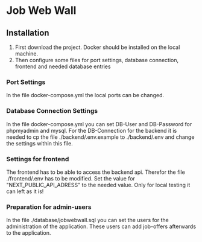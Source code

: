 # Job Web Wall

## Installation
1. First download the project. Docker should be installed on the local machine.
1. Then configure some files for port settings, database connection, frontend and needed database entries

### Port Settings
In the file docker-compose.yml the local ports can be changed.

### Database Connection Settings
In the file docker-compose.yml you can set DB-User and DB-Password for phpmyadmin and mysql.
For the DB-Connection for the backend it is needed to cp the file ./backend/.env.example to ./backend/.env and change the settings within this file.

### Settings for frontend
The frontend has to be able to access the backend api. Therefor the file ./frontend/.env has to be modified.
Set the value for "NEXT_PUBLIC_API_ADRESS" to the needed value. Only for local testing it can left as it is!

### Preparation for admin-users
In the file ./database/jobwebwall.sql you can set the users for the administration of the application. These users can add job-offers afterwards to the application.

